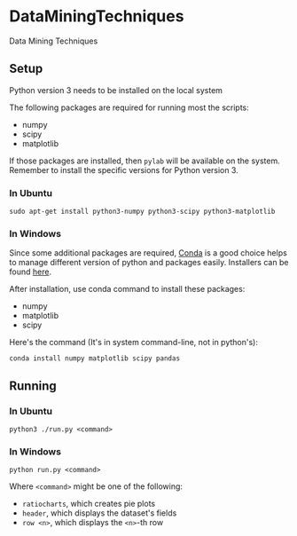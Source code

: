 # DataMiningTechniques

Data Mining Techniques

## Setup

Python version 3 needs to be installed on the local system

The following packages are required for running most the scripts:

 * numpy
 * scipy
 * matplotlib

If those packages are installed, then ``pylab`` will be available on the system. Remember to install
the specific versions for Python version 3.

### In Ubuntu

    sudo apt-get install python3-numpy python3-scipy python3-matplotlib

### In Windows
    
Since some additional packages are required, [Conda](http://conda.pydata.org/index.html) is a good choice helps to manage different version of python and packages easily. Installers can be found [here](http://conda.pydata.org/miniconda.html).

After installation, use conda command to install these packages:

* numpy
* matplotlib
* scipy

Here's the command (It's in system command-line, not in python's):
    
    conda install numpy matplotlib scipy pandas

## Running

### In Ubuntu

    python3 ./run.py <command>

### In Windows

    python run.py <command>

Where ``<command>`` might be one of the following:

* ``ratiocharts``, which creates pie plots
* ``header``, which displays the dataset's fields
* ``row <n>``, which displays the ``<n>``-th row
